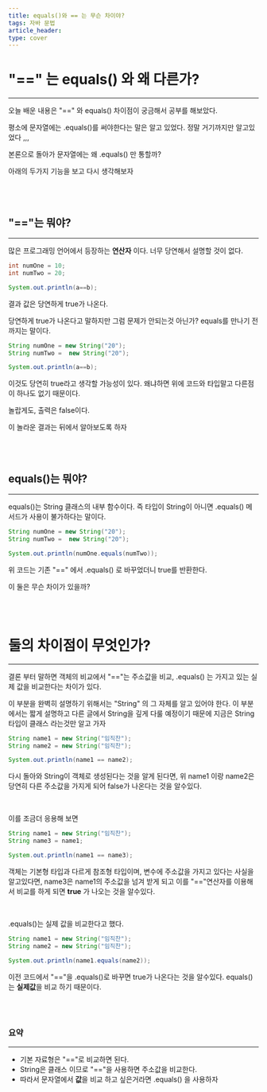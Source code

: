 ```yaml
---
title: equals()와 == 는 무슨 차이야?
tags: 자바 문법
article_header:
type: cover
---
```


# "==" 는 equals() 와 왜 다른가?

---

오늘 배운 내용은 "==" 와 equals() 차이점이 궁금해서 공부를 해보았다.

평소에 문자열에는 .equals()를 써야한다는 말은 알고 있었다. 정말 거기까지만 알고있었다 ,,,

본론으로 돌아가 문자열에는 왜 .equals() 만 통할까?

아래의 두가지 기능을 보고 다시 생각해보자

<br><br>

## "=="는 뭐야?

---

많은 프로그래밍 언어에서 등장하는 **연산자** 이다. 너무 당연해서 설명할 것이 없다.

````java
int numOne = 10;
int numTwo = 20;

System.out.println(a==b);
````
결과 값은 당연하게 true가 나온다.

당연하게 true가 나온다고 말하지만 그럼 문제가 안되는것 아닌가? equals를 만나기 전까지는 말이다.

````java
String numOne = new String("20");
String numTwo =  new String("20");

System.out.println(a==b);
````

이것도 당연히 true라고 생각할 가능성이 있다. 왜냐하면 위에 코드와 타입말고 다른점이 하나도 없기 때문이다.

놀랍게도, 출력은 false이다.

이 놀라운 결과는 뒤에서 알아보도록 하자

<br><br>

## equals()는 뭐야?

---

equals()는 String 클래스의 내부 함수이다. 즉 타입이 String이 아니면 .equals() 메서드가 사용이 불가하다는 말이다.

````java
String numOne = new String("20");
String numTwo =  new String("20");

System.out.println(numOne.equals(numTwo));
````
위 코드는 기존 "==" 에서 .equals() 로 바꾸었더니 true를 반환한다.

이 둘은 무슨 차이가 있을까?


<br><br>

# 둘의 차이점이 무엇인가?

---

결론 부터 말하면 객체의 비교에서 "=="는 주소값을 비교, .equals() 는 가지고 있는 실제 값을 비교한다는 차이가 있다.

이 부분을 완벽히 설명하기 위해서는 "String" 의 그 자체를 알고 있어야 한다.
이 부분에서는 짧게 설명하고 다른 글에서 String을 깊게 다룰 예정이기 때문에 지금은 String 타입이 클래스 라는것만 알고 가자


````java
String name1 = new String("임직찬");
String name2 = new String("임직찬");

System.out.println(name1 == name2);
````

다시 돌아와 String이 객체로 생성된다는 것을 알게 된다면, 위 name1 이랑 name2은 당연히 다른 주소값을
가지게 되어 false가 나온다는 것을 알수있다.

<br>

이를 조금더 응용해 보면

````java
String name1 = new String("임직찬");
String name3 = name1;

System.out.println(name1 == name3);
````
객체는 기본형 타입과 다르게 참조형 타입이며, 변수에 주소값을 가지고 있다는 사실을 알고있다면, name3은
name1의 주소값을 넘겨 받게 되고 이를 "=="연산자를 이용해서 비교를 하게 되면 **true** 가 나오는 것을 알수있다.

<br>

.equals()는 실제 값을 비교한다고 했다.
````java
String name1 = new String("임직찬");
String name2 = new String("임직찬");

System.out.println(name1.equals(name2));
````
이전 코드에서 "=="을 .equals()로 바꾸면 true가 나온다는 것을 알수있다. equals()는 **실제값**을 비교 하기 때문이다.

<br><br>

### 요약

---

- 기본 자료형은 "=="로 비교하면 된다.
- String은 클래스 이므로 "=="을 사용하면 주소값을 비교한다.
- 따라서 문자열에서 **값**을 비교 하고 싶은거라면 .equals() 을 사용하자
